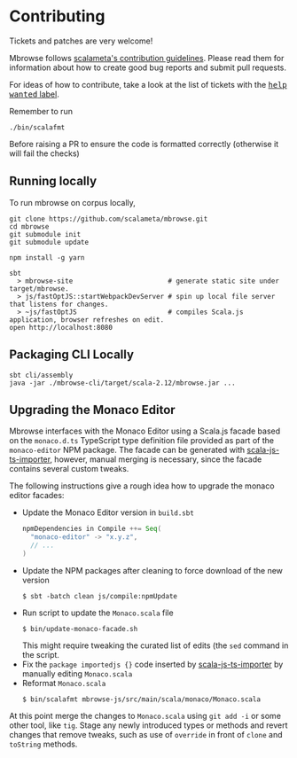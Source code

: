# Contributing

Tickets and patches are very welcome!

Mbrowse follows [scalameta's contribution guidelines]. Please read them for
information about how to create good bug reports and submit pull requests.

For ideas of how to contribute, take a look at the list of tickets with the
[<kbd>help wanted</kbd> label][help-wanted].

 [help-wanted]: https://github.com/scalameta/mbrowse/issues?q=is%3Aissue+is%3Aopen+label%3A%22help+wanted%22
 [scalameta's contribution guidelines]: https://github.com/scalameta/scalameta/blob/master/CONTRIBUTING.md

Remember to run

```
./bin/scalafmt
```

Before raising a PR to ensure the code is formatted correctly (otherwise it will fail the checks)

## Running locally

To run mbrowse on corpus locally,

```
git clone https://github.com/scalameta/mbrowse.git
cd mbrowse
git submodule init
git submodule update

npm install -g yarn

sbt
  > mbrowse-site                        # generate static site under target/mbrowse.
  > js/fastOptJS::startWebpackDevServer # spin up local file server that listens for changes.
  > ~js/fastOptJS                       # compiles Scala.js application, browser refreshes on edit.
open http://localhost:8080
```

## Packaging CLI Locally

```
sbt cli/assembly
java -jar ./mbrowse-cli/target/scala-2.12/mbrowse.jar ...
```

## Upgrading the Monaco Editor

Mbrowse interfaces with the Monaco Editor using a Scala.js facade based on the
`monaco.d.ts` TypeScript type definition file provided as part of the
`monaco-editor` NPM package. The facade can be generated with
[scala-js-ts-importer], however, manual merging is necessary, since the facade
contains several custom tweaks.

The following instructions give a rough idea how to upgrade the monaco editor
facades:

 - Update the Monaco Editor version in `build.sbt`
   ```scala
   npmDependencies in Compile ++= Seq(
     "monaco-editor" -> "x.y.z",
     // ...
   )
   ```
 - Update the NPM packages after cleaning to force download of the new version
   ```
   $ sbt -batch clean js/compile:npmUpdate
   ```
 - Run script to update the `Monaco.scala` file
   ```
   $ bin/update-monaco-facade.sh
   ```
   This might require tweaking the curated list of edits (the `sed` command in
   the script.
 - Fix the `package importedjs {}` code inserted by [scala-js-ts-importer] by
   manually editing `Monaco.scala`
 - Reformat `Monaco.scala`
   ```
   $ bin/scalafmt mbrowse-js/src/main/scala/monaco/Monaco.scala
   ```

At this point merge the changes to `Monaco.scala` using `git add -i` or some
other tool, like `tig`. Stage any newly introduced types or methods and revert
changes that remove tweaks, such as use of `override` in front of `clone` and
`toString` methods.

 [scala-js-ts-importer]: https://github.com/sjrd/scala-js-ts-importer
